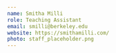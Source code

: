 ```yaml
---
name: Smitha Milli
role: Teaching Assistant
email: smilli@berkeley.edu
website: https://smithamilli.com/
photo: staff_placeholder.png
---
```

